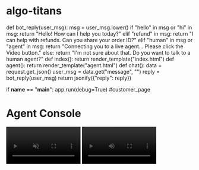 # algo-titans
def bot_reply(user_msg):
    msg = user_msg.lower()
    if "hello" in msg or "hi" in msg:
        return "Hello! How can I help you today?"
    elif "refund" in msg:
        return "I can help with refunds. Can you share your order ID?"
    elif "human" in msg or "agent" in msg:
        return "Connecting you to a live agent... Please click the Video button."
    else:
        return "I'm not sure about that. Do you want to talk to a human agent?"
def index():
    return render_template("index.html")
  def agent():
    return render_template("agent.html")
def chat():
    data = request.get_json()
    user_msg = data.get("message", "")
    reply = bot_reply(user_msg)
    return jsonify({"reply": reply})

if __name__ == "__main__":
    app.run(debug=True)
#customer_page
<!DOCTYPE html>
<html>
<head>
  <title>Support Agent</title>
  <script src="https://cdn.jsdelivr.net/npm/peerjs@1.5.2/dist/peerjs.min.js"></script>
</head>
<body>
  <h1>Agent Console</h1>

  <video id="myVideo" autoplay playsinline muted width="200"></video>
  <video id="remoteVideo" autoplay playsinline width="200"></video>

  <script src="/static/script.js"></script>
  <script>
    setupAgent();
  </script>
</body>
</html
